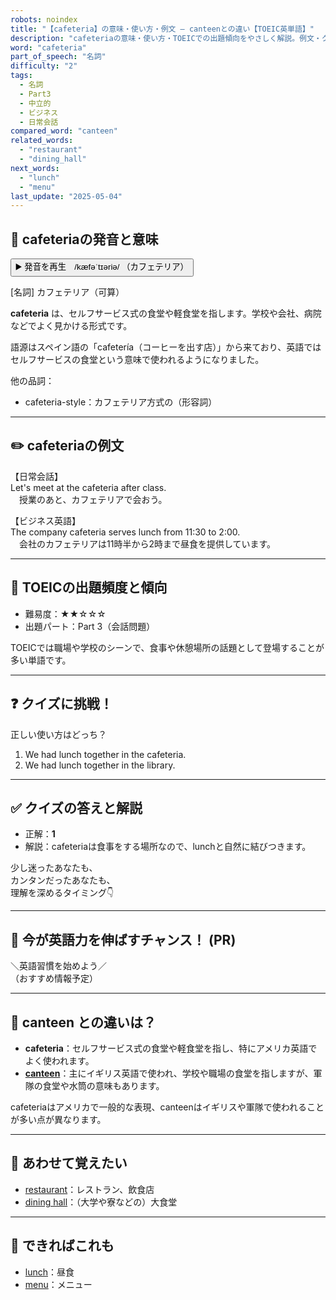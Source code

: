 ```yaml
---
robots: noindex
title: "【cafeteria】の意味・使い方・例文 ― canteenとの違い【TOEIC英単語】"
description: "cafeteriaの意味・使い方・TOEICでの出題傾向をやさしく解説。例文・クイズ付きでcanteenとの違いもわかりやすく学べます。"
word: "cafeteria"
part_of_speech: "名詞"
difficulty: "2"
tags:
  - 名詞
  - Part3
  - 中立的
  - ビジネス
  - 日常会話
compared_word: "canteen"
related_words:
  - "restaurant"
  - "dining_hall"
next_words:
  - "lunch"
  - "menu"
last_update: "2025-05-04"
---
```


## 🔰 cafeteriaの発音と意味

<button class="play-audio" onclick="playTTS('cafeteria')">
  <span class="play-audio-main">
    ▶️ 発音を再生　/kæfəˈtɪəriə/
  </span>
  <span class="play-audio-sub">
    （カフェテリア）
  </span>
</button>

[名詞] カフェテリア（可算）

**cafeteria** は、セルフサービス式の食堂や軽食堂を指します。学校や会社、病院などでよく見かける形式です。

語源はスペイン語の「cafetería（コーヒーを出す店）」から来ており、英語ではセルフサービスの食堂という意味で使われるようになりました。

他の品詞：  
- cafeteria-style：カフェテリア方式の（形容詞）

---

## ✏️ cafeteriaの例文

【日常会話】  
Let's meet at the cafeteria after class.  
　授業のあと、カフェテリアで会おう。

【ビジネス英語】  
The company cafeteria serves lunch from 11:30 to 2:00.  
　会社のカフェテリアは11時半から2時まで昼食を提供しています。

---

## 🎯 TOEICの出題頻度と傾向

- 難易度：★★☆☆☆
- 出題パート：Part 3（会話問題）

TOEICでは職場や学校のシーンで、食事や休憩場所の話題として登場することが多い単語です。

---

## ❓ クイズに挑戦！

正しい使い方はどっち？

1. We had lunch together in the cafeteria.  
2. We had lunch together in the library.

---

## ✅ クイズの答えと解説

- 正解：**1**
- 解説：cafeteriaは食事をする場所なので、lunchと自然に結びつきます。

少し迷ったあなたも、  
カンタンだったあなたも、  
理解を深めるタイミング👇️

---

## 🚀 今が英語力を伸ばすチャンス！ (PR)

<div class="info-center">
＼英語習慣を始めよう／<br>  
（おすすめ情報予定）
</div>

---

## 🤔  canteen との違いは？

- **cafeteria**：セルフサービス式の食堂や軽食堂を指し、特にアメリカ英語でよく使われます。
- **[canteen](/word/canteen)**：主にイギリス英語で使われ、学校や職場の食堂を指しますが、軍隊の食堂や水筒の意味もあります。

cafeteriaはアメリカで一般的な表現、canteenはイギリスや軍隊で使われることが多い点が異なります。

---

## 🧩 あわせて覚えたい

- [restaurant](/word/restaurant)：レストラン、飲食店
- [dining hall](/word/dining_hall)：（大学や寮などの）大食堂

---

## 📖 できればこれも

- [lunch](/word/lunch)：昼食
- [menu](/word/menu)：メニュー

<!-- cvid: aid07_bid13 -->
